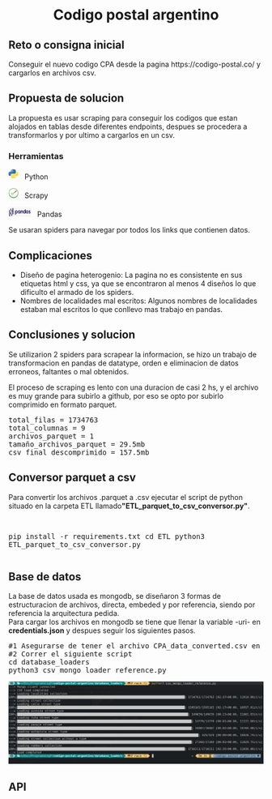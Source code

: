 <h1 align='center'>Codigo postal argentino</h1>

<h2>Reto o consigna inicial</h2>
<p>Conseguir el nuevo codigo CPA desde la pagina https://codigo-postal.co/ y cargarlos en archivos csv.</p>

<h2>Propuesta de solucion</h2>
<p>La propuesta es usar scraping para conseguir los codigos que estan alojados en tablas desde diferentes endpoints, despues se procedera a transformarlos y por ultimo a cargarlos en un csv.</p>

<h3>Herramientas</h3>
<p><img src='https://github.com/lilJuan4168/lilJuan4168/blob/main/img/pythonLogo.png?raw=true' width=20 height=20> &nbsp Python</p>
<p><img src='https://github.com/lilJuan4168/lilJuan4168/blob/main/img/scrapy.png?raw=true' width=20 height=20> &nbsp Scrapy</p>
<p><img src='https://github.com/lilJuan4168/lilJuan4168/blob/main/img/pandasLogo.png?raw=true' width=45 height=20> &nbsp Pandas</p>

<p>Se usaran spiders para navegar por todos los links que contienen datos.</p>


<h2>Complicaciones</h2>
<ul>
    <li>Diseño de pagina heterogenio: La pagina no es consistente en sus etiquetas html y css, ya que se encontraron al menos 4 diseños lo que dificulto el armado de los spiders. </li>
    <li>Nombres de localidades mal escritos: Algunos nombres de localidades estaban mal escritos lo que conllevo mas trabajo en pandas.</li>
</ul>


<h2>Conclusiones y solucion</h2>

<p>Se utilizarion 2 spiders para scrapear la informacion, se hizo un trabajo de transformacion en pandas de datatype, orden e eliminacion de datos erroneos, faltantes o mal obtenidos.</p>
<p>El proceso de scraping es lento con una duracion de casi 2 hs, y el archivo es muy grande para subirlo a github, por eso se opto por subirlo comprimido en formato parquet.</p>

<pre>
total_filas = 1734763
total_columnas = 9
archivos_parquet = 1
tamaño_archivos_parquet = 29.5mb
csv_final_descomprimido = 157.5mb
</pre>


<h2>Conversor parquet a csv</h3>
<p>Para convertir los archivos .parquet a .csv ejecutar el script de python situado en la carpeta ETL llamado<b>"ETL_parquet_to_csv_conversor.py"</b>.</p>
<pre>

pip install -r requirements.txt
cd ETL
python3 ETL_parquet_to_csv_conversor.py
</pre>

<h2>Base de datos</h2>
<p>La base de datos usada es mongodb, se diseñaron 3 formas de estructuracion de archivos, directa, embeded y por referencia, siendo por referencia la arquitectura pedida.<br>Para cargar los archivos en mongodb se tiene que llenar la variable -uri- en <b>credentials.json</b> y despues seguir los siguientes pasos. </p>

<pre>
#1 Asegurarse de tener el archivo CPA_data_converted.csv en la carpeta data/
#2 Correr el siguiente script
cd database_loaders
python3 csv_mongo_loader_reference.py
</pre>

<p align='center'><img src="documentation/img/cpa_loader.png" width=800 length=1600></p>

<h2>API</h2>

